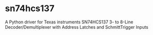 # sn74hcs137
A Python driver for Texas instruments SN74HCS137 3- to 8-Line Decoder/Demultiplexer with Address Latches and SchmittTrigger Inputs
